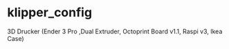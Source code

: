 # klipper_config
3D Drucker (Ender 3 Pro ,Dual Extruder, Octoprint Board v1.1, Raspi v3, Ikea Case)
